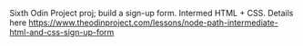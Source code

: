 Sixth Odin Project proj; build a sign-up form. Intermed HTML + CSS. Details here https://www.theodinproject.com/lessons/node-path-intermediate-html-and-css-sign-up-form
